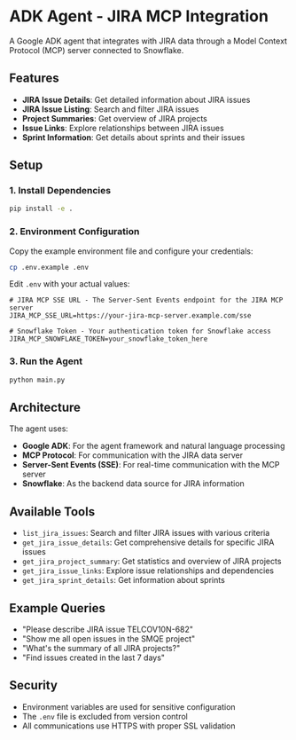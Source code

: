 # ADK Agent - JIRA MCP Integration

A Google ADK agent that integrates with JIRA data through a Model Context Protocol (MCP) server connected to Snowflake.

## Features

- **JIRA Issue Details**: Get detailed information about JIRA issues
- **JIRA Issue Listing**: Search and filter JIRA issues
- **Project Summaries**: Get overview of JIRA projects
- **Issue Links**: Explore relationships between JIRA issues
- **Sprint Information**: Get details about sprints and their issues

## Setup

### 1. Install Dependencies

```bash
pip install -e .
```

### 2. Environment Configuration

Copy the example environment file and configure your credentials:

```bash
cp .env.example .env
```

Edit `.env` with your actual values:

```env
# JIRA MCP SSE URL - The Server-Sent Events endpoint for the JIRA MCP server
JIRA_MCP_SSE_URL=https://your-jira-mcp-server.example.com/sse

# Snowflake Token - Your authentication token for Snowflake access
JIRA_MCP_SNOWFLAKE_TOKEN=your_snowflake_token_here
```

### 3. Run the Agent

```bash
python main.py
```

## Architecture

The agent uses:
- **Google ADK**: For the agent framework and natural language processing
- **MCP Protocol**: For communication with the JIRA data server
- **Server-Sent Events (SSE)**: For real-time communication with the MCP server
- **Snowflake**: As the backend data source for JIRA information

## Available Tools

- `list_jira_issues`: Search and filter JIRA issues with various criteria
- `get_jira_issue_details`: Get comprehensive details for specific JIRA issues
- `get_jira_project_summary`: Get statistics and overview of JIRA projects
- `get_jira_issue_links`: Explore issue relationships and dependencies
- `get_jira_sprint_details`: Get information about sprints

## Example Queries

- "Please describe JIRA issue TELCOV10N-682"
- "Show me all open issues in the SMQE project"
- "What's the summary of all JIRA projects?"
- "Find issues created in the last 7 days"

## Security

- Environment variables are used for sensitive configuration
- The `.env` file is excluded from version control
- All communications use HTTPS with proper SSL validation
